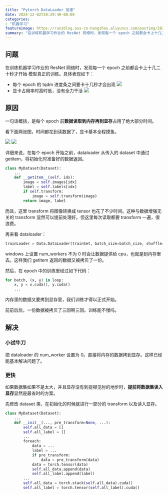 ```yaml
---
title: "Pytorch DataLoader 加速"
date: 2024-12-02T20:29:40-08:00
categories: 
- "机器学习"
featureimage: https://runzblog.oss-cn-hangzhou.aliyuncs.com/postimg/202412022032540.png
summary: "在训练机器学习作业的 ResNet 网络时，发现每一个 epoch 之前都会卡上十几二十秒才开始 模型真正的训练。具体表现如下： 一句话概括，是每个 epoch 前占用了绝大部分时间。 看下面两张图，..."
---
```


## 问题

在训练机器学习作业的 ResNet 网络时，发现每一个 epoch 之前都会卡上十几二十秒才开始 模型真正的训练。具体表现如下：

- 每个 epoch 的 tqdm 进度条之间要卡十几秒才会出现
![](https://runzblog.oss-cn-hangzhou.aliyuncs.com/postimg/202412022032540.png)
- 显卡占用率时高时低，没有全力干活
![](https://runzblog.oss-cn-hangzhou.aliyuncs.com/postimg/202412022042166.png)


## 原因

一句话概括，是每个 epoch 前**数据读取到内存再到显存**占用了绝大部分时间。

看下面两张图，时间都花到读数据了，显卡基本全程摸鱼。

![](https://runzblog.oss-cn-hangzhou.aliyuncs.com/postimg/202412022151904.png)
![](https://runzblog.oss-cn-hangzhou.aliyuncs.com/postimg/202412022151536.png)


详细来说，在每个 epoch 开始之前，dataloader 从传入的 dataset 中通过 getitem，将初始化时准备好的数据返回。

```python
class MyDataset(Dataset):
	...
	def __getitem__(self, idx):
		image = self.images[idx]
        label = self.labels[idx]
        if self.transform:
            image = self.transform(image)
        return image, label
```

而且，这里 transform 将图像转换成 tensor 也花了不少时间。这种与数据增强无关的 transform 显然可以提前处理好。但这里每次读取都要 transform 一遍，很浪费。

再来看 dataloader：

```python
trainLoader = Data.DataLoader(trainSet, batch_size=batch_size, shuffle=True, num_workers=16, drop_last=True)
```

windows 上设置 num_workers 不为 0 时会让数据提供给 cpu，也就是到内存里去。这样我们 getitem 返回的数据又被拷贝了一份。

然后，在 epoch 中的训练里经过如下代码：

```python
for batch, (x, y) in loop:
	x, y = x.cuda(), y.cuda()
	...
```

内存里的数据又要拷到显存里，我们训练才得以正式开始。

前前后后，一份数据被拷贝了三回啊三回。训练能不慢吗。

## 解决

### 小试牛刀

把 dataloader 的 num_worker 设置为 0。直接将内存的数据拷到显存。这样已经能基本解决问题了。

### 更快

如果数据集如果不是太大，并且显存没有到捉襟见肘的地步时，**提前将数据集读入显存**显然是最省时的方案。

先修改 dataset 类，在初始化的时候就进行一部分的 transform 以及读入显存。

```python
class MyDataset(Dataset):
	...
	def __init__(..., pre_transform=None, ...):
		self.all_data = []
		self.all_label = []
		...
		foreach:
			data = ...
			label = ...
			if pre_transform:
				data = pre_transform(data)
			data = torch.tensor(data)
			self.all_data.append(data)
			self.all_label.append(label)
		...
		self.all_data = torch.stack(self.all_data).cuda()
		self.all_label = torch.tensor(self.all_label).cuda()
		
```